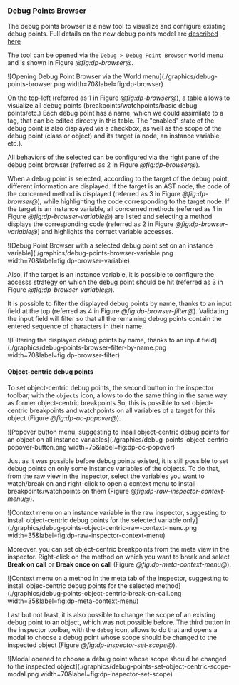 ### Debug Points Browser

The debug points browser is a new tool to visualize and configure existing debug points.
Full details on the new debug points model are [described here](../basics/debug-points.md)

The tool can be opened via the `Debug > Debug Point Browser` world menu and is shown in Figure *@fig:dp-browser@*.

![Opening Debug Point Browser via the World menu](./graphics/debug-points-browser.png width=70&label=fig:dp-browser)

On the top-left (referred as 1 in Figure *@fig:dp-browser@*), a table allows to visualize all debug points (breakpoints/watchpoints/basic debug points/etc.)
Each debug point has a name, which we could assimilate to a tag, that can be edited directly in this table.
The "enabled" state of the debug point is also displayed via a checkbox, as well as the scope of the debug point (class or object) and its target (a node, an instance variable, etc.).

All behaviors of the selected can be configured via the right pane of the debug point browser (referred as 2 in Figure *@fig:dp-browser@*).

When a debug point is selected, according to the target of the debug point, different information are displayed.
If the target is an AST node, the code of the concerned method is displayed (referred as 3 in Figure *@fig:dp-browser@*), while highlighting the code corresponding to the target node.
If the target is an instance variable, all concerned methods (referred as 1 in Figure *@fig:dp-browser-variable@*) are listed and selecting a method displays the corresponding code (referred as 2 in Figure *@fig:dp-browser-variable@*) and highlights the correct variable accesses.

![Debug Point Browser with a selected debug point set on an instance variable](./graphics/debug-points-browser-variable.png width=70&label=fig:dp-browser-variable)

Also, if the target is an instance variable, it is possible to configure the accesss strategy on which the debug point should be hit (referred as 3 in Figure *@fig:dp-browser-variable@*).

It is possible to filter the displayed debug points by name, thanks to an input field at the top (referred as 4 in Figure *@fig:dp-browser-filter@*). Validating the input field will filter so that all the remaining debug points contain the entered sequence of characters in their name.

![Filtering the displayed debug points by name, thanks to an input field](./graphics/debug-points-browser-filter-by-name.png width=70&label=fig:dp-browser-filter)

#### Object-centric debug points

To set object-centric debug points, the second button in the inspector toolbar, with the `objects` icon, allows to do the same thing in the same way as former object-centric breakpoints So, this is possible to set object-centric breakpoints and watchpoints on all variables of a target for this object (Figure *@fig:dp-oc-popover@*).

![Popover button menu, suggesting to insall object-centric debug points for an object on all instance variables](./graphics/debug-points-object-centric-popover-button.png width=75&label=fig:dp-oc-popover)

Just as it was possible before debug points existed, it is still possible to set debug points on only some instance variables of the objects.
To do that, from the raw view in the inspector, select the variables you want to watch/break on and right-click to open a context menu to install breakpoints/watchpoints on them (Figure *@fig:dp-raw-inspector-context-menu@*).

![Context menu on an instance variable in the raw inspector, suggesting to install object-centric debug points for the selected variable only](./graphics/debug-points-object-centric-raw-context-menu.png width=35&label=fig:dp-raw-inspector-context-menu)

Moreover, you can set object-centric breakpoints from the meta view in the inspector. Right-click on the method on which you want to break and select **Break on call** or **Break once on call** (Figure *@fig:dp-meta-context-menu@*).

![Context menu on a method in the meta tab of the inspector, suggesting to install objec-centric debug points for the selected method](./graphics/debug-points-object-centric-break-on-call.png width=35&label=fig:dp-meta-context-menu)

Last but not least, it is also possible to change the scope of an existing debug point to an object, which was not possible before.
The third button in the inspector toolbar, with the `debug` icon, allows to do that and opens a modal to choose a debug point whose scope should be changed to the inspected object (Figure *@fig:dp-inspector-set-scope@*).

![Modal opened to choose a debug point whose scope should be changed to the inspected object](./graphics/debug-points-set-object-centric-scope-modal.png width=70&label=fig:dp-inspector-set-scope)



